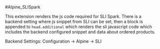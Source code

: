 #Alpine_SLISpark

This extension renders the js code required for SLI Spark. There is a backend setting where js snippet from SLI can be set, then 
a block is appended to `head.additional` which renders the sli javascript code which includes the backend configured snippet and data 
about ordered products.

Backend Settings:
Configuration -> Alpine -> SLI